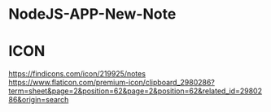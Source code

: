 # NodeJS-APP-New-Note

# ICON
https://findicons.com/icon/219925/notes
https://www.flaticon.com/premium-icon/clipboard_2980286?term=sheet&page=2&position=62&page=2&position=62&related_id=2980286&origin=search